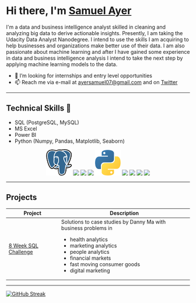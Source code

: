 # Hi there, I'm [Samuel Ayer](www.linkedin.com/in/samuel-tetteh-ayer-3a278b221)

I'm a data and business intelligence analyst skilled in cleaning and analyzing big data to derive actionable insights. Presently, I am taking the Udacity Data Analyst Nanodegree. I intend to use the skills I am acquiring to help businesses and organizations make better use of their data. I am also passionate about machine learning and after I have gained some experience in data and business intelligence analysis I intend to take the next step by applying machine learning models to the data.

- :bell: I’m looking for internships and entry level opportunities
- 📫 Reach me via e-mail at ayersamuel07@gmail.com and on [Twitter](https://twitter.com/samuelayer07)

-----------------------------

## Technical Skills :wrench:

* SQL (PostgreSQL, MySQL)
* MS Excel
* Power BI
* Python (Numpy, Pandas, Matplotlib, Seaborn)

<p align="center">
  <img src="https://raw.githubusercontent.com/tuyojr/tuyojr/main/images/postgres.png" width="70" />
  <img src="https://pngimg.com/uploads/mysql/mysql_PNG22.png"width="70" />
  <img src="https://store-images.s-microsoft.com/image/apps.9729.14405452487353876.a6612b1c-3bfc-46da-ad7e-0dd83b65757d.be9b17fe-9781-42f6-9a3e-4914ef774843?mode=scale&q=90&h=300&w=300" width="70" />
  <img src="https://e7.pngegg.com/pngimages/108/891/png-clipart-microsoft-excel-computer-icons-export-microsoft-angle-logo-thumbnail.png" width="70" />
  <img src="https://raw.githubusercontent.com/tuyojr/tuyojr/main/images/python.png" width="70" /> 
   <img src="https://www.pngkey.com/png/detail/96-961478_in-order-to-show-how-holoviews-works-well.png" width="70" /> 
  <img src="https://numfocus.org/wp-content/uploads/2016/07/pandas-logo-300.png" width="70" />
  <img src="https://onlineidealab.com/wp-content/uploads/matplotlib.png" width="70" /> 
   <img src="https://seaborn.pydata.org/_images/logo-tall-lightbg.svg" width="70" />  
</p>

--------------------------------------

## Projects

|Project|Description|
|----------|------------|
|[8 Week SQL Challenge](https://github.com/Outis09/8-Week-SQL-Challenge)| Solutions to case studies by Danny Ma with business problems in <ul><li>health analytics</li><li>marketing analytics</li><li>people analytics</li><li>financial markets</li><li>fast moving consumer goods</li><li>digital marketing</li></ul>

--------------------------------------

[![GitHub Streak](https://streak-stats.demolab.com/?user=Outis09&theme=tokyonight_duo)](https://git.io/streak-stats)



<!---
Outis09/Outis09 is a ✨ special ✨ repository because its `README.md` (this file) appears on your GitHub profile.
You can click the Preview link to take a look at your changes.
--->
